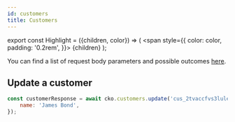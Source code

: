```yaml
---
id: customers
title: Customers
---
```


export const Highlight = ({children, color}) => (
<span
style={{
      color: color,
      padding: '0.2rem',
    }}>
{children}
</span>
);

You can find a list of request body parameters and possible outcomes [here](https://api-reference.checkout.com/#tag/Customers).

## Update a customer

```js
const customerResponse = await cko.customers.update('cus_2tvaccfvs3lulevzg42vgyvtdq', {
    name: 'James Bond',
});
```
